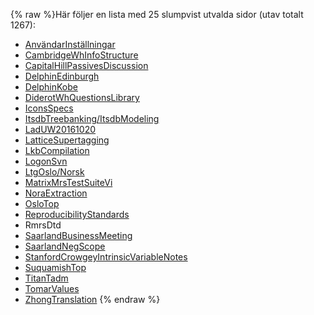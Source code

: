 {% raw %}Här följer en lista med 25 slumpvist utvalda sidor (utav totalt 1267):

- [AnvändarInställningar](/Anv%C3%A4ndarInst%C3%A4llningar)
- [CambridgeWhInfoStructure](https://blog.inductorsoftware.com/docsproto/summits/CambridgeWhInfoStructure)
- [CapitalHillPassivesDiscussion](https://blog.inductorsoftware.com/docsproto/grammars/CapitalHillPassivesDiscussion)
- [DelphinEdinburgh](https://blog.inductorsoftware.com/docsproto/missing/DelphinEdinburgh)
- [DelphinKobe](https://blog.inductorsoftware.com/docsproto/missing/DelphinKobe)
- [DiderotWhQuestionsLibrary](https://blog.inductorsoftware.com/docsproto/summits/DiderotWhQuestionsLibrary)
- [IconsSpecs](https://blog.inductorsoftware.com/docsproto/tools/IconsSpecs)
- [ItsdbTreebanking/ItsdbModeling](https://blog.inductorsoftware.com/docsproto/tools/ItsdbTreebanking_ItsdbModeling)
- [LadUW20161020](https://blog.inductorsoftware.com/docsproto/missing/LadUW20161020)
- [LatticeSupertagging](https://blog.inductorsoftware.com/docsproto/missing/LatticeSupertagging)
- [LkbCompilation](https://blog.inductorsoftware.com/docsproto/tools/LkbCompilation)
- [LogonSvn](https://blog.inductorsoftware.com/docsproto/tools/LogonSvn)
- [LtgOslo/Norsk](https://blog.inductorsoftware.com/docsproto/missing/LtgOslo_Norsk)
- [MatrixMrsTestSuiteVi](https://blog.inductorsoftware.com/docsproto/missing/MatrixMrsTestSuiteVi)
- [NoraExtraction](https://blog.inductorsoftware.com/docsproto/missing/NoraExtraction)
- [OsloTop](https://blog.inductorsoftware.com/docsproto/summits/OsloTop)
- [ReproducibilityStandards](https://blog.inductorsoftware.com/docsproto/missing/ReproducibilityStandards)
- RmrsDtd
- [SaarlandBusinessMeeting](https://blog.inductorsoftware.com/docsproto/summits/SaarlandBusinessMeeting)
- [SaarlandNegScope](https://blog.inductorsoftware.com/docsproto/summits/SaarlandNegScope)
- [StanfordCrowgeyIntrinsicVariableNotes](https://blog.inductorsoftware.com/docsproto/summits/StanfordCrowgeyIntrinsicVariableNotes)
- [SuquamishTop](https://blog.inductorsoftware.com/docsproto/summits/SuquamishTop)
- [TitanTadm](https://blog.inductorsoftware.com/docsproto/missing/TitanTadm)
- [TomarValues](https://blog.inductorsoftware.com/docsproto/missing/TomarValues)
- [ZhongTranslation](https://blog.inductorsoftware.com/docsproto/grammars/ZhongTranslation)
<update date omitted for speed>{% endraw %}
